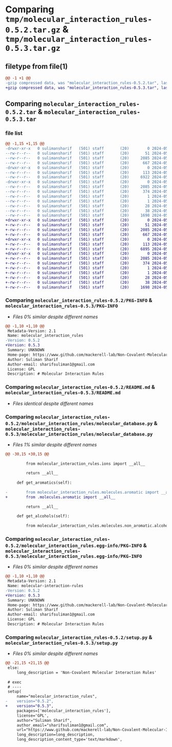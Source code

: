 # Comparing `tmp/molecular_interaction_rules-0.5.2.tar.gz` & `tmp/molecular_interaction_rules-0.5.3.tar.gz`

## filetype from file(1)

```diff
@@ -1 +1 @@
-gzip compressed data, was "molecular_interaction_rules-0.5.2.tar", last modified: Thu May 30 03:30:17 2024, max compression
+gzip compressed data, was "molecular_interaction_rules-0.5.3.tar", last modified: Thu May 30 03:32:23 2024, max compression
```

## Comparing `molecular_interaction_rules-0.5.2.tar` & `molecular_interaction_rules-0.5.3.tar`

### file list

```diff
@@ -1,15 +1,15 @@
-drwxr-xr-x   0 sulimansharif   (501) staff       (20)        0 2024-05-30 03:30:17.306679 molecular_interaction_rules-0.5.2/
--rw-r--r--   0 sulimansharif   (501) staff       (20)       51 2024-05-29 19:10:30.000000 molecular_interaction_rules-0.5.2/MANIFEST.in
--rw-r--r--   0 sulimansharif   (501) staff       (20)     2085 2024-05-30 03:30:17.306245 molecular_interaction_rules-0.5.2/PKG-INFO
--rw-r--r--   0 sulimansharif   (501) staff       (20)      667 2024-05-30 03:16:25.000000 molecular_interaction_rules-0.5.2/README.md
-drwxr-xr-x   0 sulimansharif   (501) staff       (20)        0 2024-05-30 03:30:17.302364 molecular_interaction_rules-0.5.2/molecular_interaction_rules/
--rw-r--r--   0 sulimansharif   (501) staff       (20)      113 2024-05-30 03:30:03.000000 molecular_interaction_rules-0.5.2/molecular_interaction_rules/__init__.py
--rw-r--r--   0 sulimansharif   (501) staff       (20)     6922 2024-05-30 03:30:03.000000 molecular_interaction_rules-0.5.2/molecular_interaction_rules/molecular_database.py
-drwxr-xr-x   0 sulimansharif   (501) staff       (20)        0 2024-05-30 03:30:17.305570 molecular_interaction_rules-0.5.2/molecular_interaction_rules.egg-info/
--rw-r--r--   0 sulimansharif   (501) staff       (20)     2085 2024-05-30 03:30:16.000000 molecular_interaction_rules-0.5.2/molecular_interaction_rules.egg-info/PKG-INFO
--rw-r--r--   0 sulimansharif   (501) staff       (20)      374 2024-05-30 03:30:16.000000 molecular_interaction_rules-0.5.2/molecular_interaction_rules.egg-info/SOURCES.txt
--rw-r--r--   0 sulimansharif   (501) staff       (20)        1 2024-05-30 03:30:16.000000 molecular_interaction_rules-0.5.2/molecular_interaction_rules.egg-info/dependency_links.txt
--rw-r--r--   0 sulimansharif   (501) staff       (20)        1 2024-05-30 03:30:16.000000 molecular_interaction_rules-0.5.2/molecular_interaction_rules.egg-info/not-zip-safe
--rw-r--r--   0 sulimansharif   (501) staff       (20)       28 2024-05-30 03:30:16.000000 molecular_interaction_rules-0.5.2/molecular_interaction_rules.egg-info/top_level.txt
--rw-r--r--   0 sulimansharif   (501) staff       (20)       38 2024-05-30 03:30:17.306837 molecular_interaction_rules-0.5.2/setup.cfg
--rw-r--r--   0 sulimansharif   (501) staff       (20)     1698 2024-05-30 03:30:03.000000 molecular_interaction_rules-0.5.2/setup.py
+drwxr-xr-x   0 sulimansharif   (501) staff       (20)        0 2024-05-30 03:32:23.651609 molecular_interaction_rules-0.5.3/
+-rw-r--r--   0 sulimansharif   (501) staff       (20)       51 2024-05-29 19:10:30.000000 molecular_interaction_rules-0.5.3/MANIFEST.in
+-rw-r--r--   0 sulimansharif   (501) staff       (20)     2085 2024-05-30 03:32:23.651223 molecular_interaction_rules-0.5.3/PKG-INFO
+-rw-r--r--   0 sulimansharif   (501) staff       (20)      667 2024-05-30 03:16:25.000000 molecular_interaction_rules-0.5.3/README.md
+drwxr-xr-x   0 sulimansharif   (501) staff       (20)        0 2024-05-30 03:32:23.646544 molecular_interaction_rules-0.5.3/molecular_interaction_rules/
+-rw-r--r--   0 sulimansharif   (501) staff       (20)      113 2024-05-30 03:30:03.000000 molecular_interaction_rules-0.5.3/molecular_interaction_rules/__init__.py
+-rw-r--r--   0 sulimansharif   (501) staff       (20)     6895 2024-05-30 03:31:51.000000 molecular_interaction_rules-0.5.3/molecular_interaction_rules/molecular_database.py
+drwxr-xr-x   0 sulimansharif   (501) staff       (20)        0 2024-05-30 03:32:23.650465 molecular_interaction_rules-0.5.3/molecular_interaction_rules.egg-info/
+-rw-r--r--   0 sulimansharif   (501) staff       (20)     2085 2024-05-30 03:32:23.000000 molecular_interaction_rules-0.5.3/molecular_interaction_rules.egg-info/PKG-INFO
+-rw-r--r--   0 sulimansharif   (501) staff       (20)      374 2024-05-30 03:32:23.000000 molecular_interaction_rules-0.5.3/molecular_interaction_rules.egg-info/SOURCES.txt
+-rw-r--r--   0 sulimansharif   (501) staff       (20)        1 2024-05-30 03:32:23.000000 molecular_interaction_rules-0.5.3/molecular_interaction_rules.egg-info/dependency_links.txt
+-rw-r--r--   0 sulimansharif   (501) staff       (20)        1 2024-05-30 03:32:23.000000 molecular_interaction_rules-0.5.3/molecular_interaction_rules.egg-info/not-zip-safe
+-rw-r--r--   0 sulimansharif   (501) staff       (20)       28 2024-05-30 03:32:23.000000 molecular_interaction_rules-0.5.3/molecular_interaction_rules.egg-info/top_level.txt
+-rw-r--r--   0 sulimansharif   (501) staff       (20)       38 2024-05-30 03:32:23.651765 molecular_interaction_rules-0.5.3/setup.cfg
+-rw-r--r--   0 sulimansharif   (501) staff       (20)     1698 2024-05-30 03:32:01.000000 molecular_interaction_rules-0.5.3/setup.py
```

### Comparing `molecular_interaction_rules-0.5.2/PKG-INFO` & `molecular_interaction_rules-0.5.3/PKG-INFO`

 * *Files 0% similar despite different names*

```diff
@@ -1,10 +1,10 @@
 Metadata-Version: 2.1
 Name: molecular_interaction_rules
-Version: 0.5.2
+Version: 0.5.3
 Summary: UNKNOWN
 Home-page: https://www.github.com/mackerell-lab/Non-Covalent-Molecular-Interaction-Rules
 Author: Suliman Sharif
 Author-email: sharifsuliman1@gmail.com
 License: GPL
 Description: # Molecular Interaction Rules
```

### Comparing `molecular_interaction_rules-0.5.2/README.md` & `molecular_interaction_rules-0.5.3/README.md`

 * *Files identical despite different names*

### Comparing `molecular_interaction_rules-0.5.2/molecular_interaction_rules/molecular_database.py` & `molecular_interaction_rules-0.5.3/molecular_interaction_rules/molecular_database.py`

 * *Files 1% similar despite different names*

```diff
@@ -30,15 +30,15 @@
 
         from molecular_interaction_rules.ions import __all__
 
         return __all__
 
     def get_aromatics(self):
 
-        from molecular_interaction_rules.molecules.aromatic import __all__
+        from .molecules.aromatic import __all__
 
         return __all__
 
     def get_alcohols(self):
 
         from molecular_interaction_rules.molecules.non_aromatic.alcohols import __all__
```

### Comparing `molecular_interaction_rules-0.5.2/molecular_interaction_rules.egg-info/PKG-INFO` & `molecular_interaction_rules-0.5.3/molecular_interaction_rules.egg-info/PKG-INFO`

 * *Files 0% similar despite different names*

```diff
@@ -1,10 +1,10 @@
 Metadata-Version: 2.1
 Name: molecular-interaction-rules
-Version: 0.5.2
+Version: 0.5.3
 Summary: UNKNOWN
 Home-page: https://www.github.com/mackerell-lab/Non-Covalent-Molecular-Interaction-Rules
 Author: Suliman Sharif
 Author-email: sharifsuliman1@gmail.com
 License: GPL
 Description: # Molecular Interaction Rules
```

### Comparing `molecular_interaction_rules-0.5.2/setup.py` & `molecular_interaction_rules-0.5.3/setup.py`

 * *Files 0% similar despite different names*

```diff
@@ -21,15 +21,15 @@
 else:
     long_description = 'Non-Covalent Molecular Interaction Rules'
 
 # exec
 # ----
 setup(
     name="molecular_interaction_rules",
-    version="0.5.2",
+    version="0.5.3",
     packages=['molecular_interaction_rules'],
     license='GPL',
     author="Suliman Sharif",
     author_email="sharifsuliman1@gmail.com",
     url="https://www.github.com/mackerell-lab/Non-Covalent-Molecular-Interaction-Rules",
     long_description=long_description,
     long_description_content_type='text/markdown',
```

